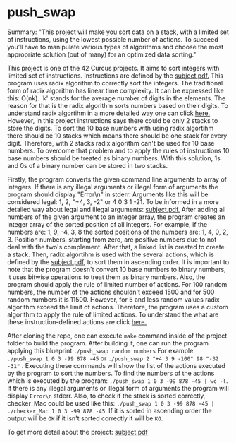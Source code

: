 # push_swap
Summary:
"This project will make you sort data on a stack, with a limited set of instructions, using
the lowest possible number of actions. To succeed you’ll have to manipulate various
types of algorithms and choose the most appropriate solution (out of many) for an
optimized data sorting."


 This project is one of the 42 Curcus projects. It aims to sort integers with limited set of instructions. Instructions are defined by the <a href="en.subject.pdf">subject.pdf.</a> This program uses radix algorithm
to correctly sort the integers. The traditional form of radix algorithm has linear time complexity. It can be expressed like this: O(nk). 'k' stands for the average number of digits in the elements. The reason for that is the radix algorithm sorts numbers based on their digits. To understand radix algortihm in a more detailed way one can click <a href="https://www.geeksforgeeks.org/radix-sort/">here.</a> However, in this project instructions says there could be only 2 stacks to store the digits. To sort the 10 base numbers with using radix algortihm there should be 10 stacks which means there should be one stack for every digit. Therefore, with 2 stacks radix algorithm can't be used for 10 base numbers. To overcome that problem and to apply the rules of instructions 10 base numbers should be treated as binary numbers. With this solution, 1s and 0s of a binary number can be stored in two stacks.

 Firstly, the program converts the given command line arguments to array of integers. If there is any illegal arguments or illegal form of arguments the program should display "Error\n" in stderr. Arguments like this will be considered legal: 1, 2, "+4, 3, -2" or 4 0 3 1 -21. To be informed in a more detailed way about legal and illegal arguments: <a href="en.subject.pdf">subject.pdf.</a> After adding all numbers of the given argument to an integer array, the program creates an integer array of the sorted position of all integers. For example, if the numbers are: 1, 9, -4, 3, 8 the sorted positions of the numbers are: 1, 4, 0, 2, 3. Position numbers, starting from zero, are positive numbers due to not deal with the two's complement. After that, a linked list is created to create a stack. Then, radix algortihm is used with the several actions, which is defined by the <a href="en.subject.pdf">subject.pdf</a>, to sort them in ascending order. It is important to note that the program doesn't convert 10 base numbers to binary numbers, it uses bitwise operations to treat them as binary numbers. Also, the program should apply the rule of limited number of actions. For 100 random numbers, the number of the actions shouldn't exceed 1500 and for 500 random numbers it is 11500. However, for 5 and less random values radix algorithm exceed the limit of actions. Therefore, the program uses a custom algorithm to apply the rule of limited actions. To understand the what are these instruction-defined actions are click <a href="en.subject.pdf">here.</a>
 
After cloning the repo, one can execute ```make``` command inside of the project folder to build the program. After building it, one can run the program applying this blueprint ```./push_swap random numbers``` For example: ```./push_swap 1 0 3 -99 878 -45``` or ```./push_swap 2 "+4 3 9 -100" 98 "-32 -31"``` . Executing these commands will show the list of the actions executed by the program to sort the numbers. To find the numbers of the actions which is executed by the program: ```./push_swap 1 0 3 -99 878 -45 | wc -l```. If there is any illegal arguments or illegal form of arguments the program will display ```Error\n``` stderr. Also, to check if the stack is sorted correctly, checker_Mac could be used like this: ```./push_swap 1 0 3 -99 878 -45 | ./checker_Mac 1 0 3 -99 878 -45```. If it is sorted in ascending order the output will be ```OK``` if it isn't sorted correctly it will be ```KO```.

To get more detail about the project: <a href="en.subject.pdf">subject.pdf</a>
